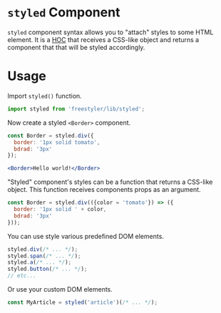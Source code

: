# `styled` Component

`styled` component syntax allows you to "attach" styles to some HTML element. It is a [HOC](https://mailonline.github.io/libreact/en/Introduction.html#hoc)
that receives a CSS-like object and returns a component that that will be styled accordingly.

# Usage

Import `styled()` function.

```js
import styled from 'freestyler/lib/styled';
```

Now create a styled `<Border>` component.

```jsx
const Border = styled.div({
  border: '1px solid tomato',
  bdrad: '3px'
});

<Border>Hello world!</Border>
```

"Styled" component's styles can be a function that returns a CSS-like object. This function receives components props as an argument.

```jsx
const Border = styled.div(({color = 'tomato'}) => ({
  border: '1px solid ' + color,
  bdrad: '3px'
}));
```

You can use style various predefined DOM elements.

```js
styled.div(/* ... */);
styled.span(/* ... */);
styled.a(/* ... */);
styled.button(/* ... */);
// etc...
```

Or use your custom DOM elements.

```js
const MyArticle = styled('article')(/* ... */);
```
